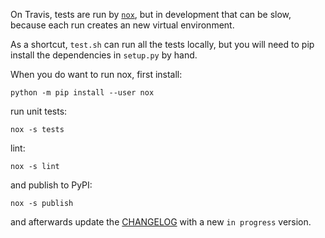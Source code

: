 On Travis, tests are run by [`nox`](https://nox.thea.codes/en/stable/),
but in development that can be slow, because each run creates an new virtual environment.

As a shortcut, `test.sh` can run all the tests locally,
but you will need to pip install the dependencies in `setup.py` by hand.

When you do want to run nox, first install:
```
python -m pip install --user nox
```

run unit tests:
```
nox -s tests
```

lint:
```
nox -s lint
```

and publish to PyPI:
```
nox -s publish
```

and afterwards update the [CHANGELOG](CHANGELOG.md) with a new `in progress` version.
